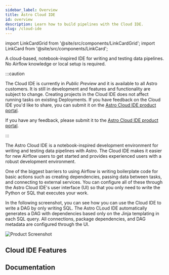 ```yaml
---
sidebar_label: Overview
title: Astro Cloud IDE
id: overview
description: Learn how to build pipelines with the Cloud IDE.
slug: /cloud-ide
---
```


import LinkCardGrid from '@site/src/components/LinkCardGrid';
import LinkCard from '@site/src/components/LinkCard';

<p class="DocItem__header-description">
  A cloud-based, notebook-inspired IDE for writing and testing data pipelines. No Airflow knowledge or local setup is required.
</p>

:::caution

<!-- id to make it easier to remove: cloud-ide-preview-banner -->

The Cloud IDE is currently in _Public Preview_ and it is available to all Astro customers. It is still in development and features and functionality are subject to change. Creating projects in the Cloud IDE does not affect running tasks on existing Deployments. If you have feedback on the Cloud IDE you'd like to share, you can submit it on the [Astro Cloud IDE product portal](https://portal.productboard.com/75k8qmuqjacnrrnef446fggj).

If you have any feedback, please submit it to the [Astro Cloud IDE product portal](https://portal.productboard.com/75k8qmuqjacnrrnef446fggj).

:::

The Astro Cloud IDE is a notebook-inspired development environment for writing and testing data pipelines with Astro. The Cloud IDE makes it easier for new Airflow users to get started and provides experienced users with a robust development environment.

One of the biggest barriers to using Airflow is writing boilerplate code for basic actions such as creating dependencies, passing data between tasks, and connecting to external services. You can configure all of these through the Astro Cloud IDE's user interface (UI) so that you only need to write the Python or SQL that executes your work.

In the following screenshot, you can see how you can use the Cloud IDE to write a DAG by only writing SQL. The Astro CLoud IDE automatically generates a DAG with dependencies based only on the Jinja templating in each SQL query. All connections, package dependencies, and DAG metadata are configured through the UI.

![Product Screenshot](/img/cloud-ide/pipeline-editor.png)

<!-- insert demo video -->

## Cloud IDE Features

<LinkCardGrid>
  <LinkCard
    label="Focus on task logic"
    description="Turn everyday Python and SQL into Airflow-ready DAG files that follow the latest best practices."
  />
  <LinkCard
    label="Handle data seamlessly"
    description="Pass data directly from one task to another using a notebook-style interface. No configuration required."
  />
  <LinkCard
    label="Move between SQL and Python"
    description="Use SQL tables as dataframes by referencing your upstream query name, and vice versa."
  />
  <LinkCard
    label="Auto-generate your DAG"
    description="Your dependency graph and DAG file are auto-generated based on data references in your SQL and Python code."
  />
  <LinkCard
    label="Source control your changes"
    description="Push your pipeline to a Git repository with a built-in Git integration."
  />
  <LinkCard
    label="Deploy directly to Astro"
    description="Using our out-of-the-box CI/CD, deploy your code to a production Deployment on Astro in a few clicks."
  />
</LinkCardGrid>

## Documentation


<LinkCardGrid>
  <LinkCard truncate label="Quickstart" description="Create data pipelines from scratch using the Astro Cloud IDE." href="/astro/cloud-ide/quickstart" />
  <LinkCard truncate label="Deploy a project" description="Push your changes from the Astro Cloud IDE directly to GitHub or a Deployment" href="/astro/cloud-ide/deploy-project" />
  <LinkCard truncate label="Security" description="Learn how the Astro Cloud IDE keeps your code and production Deployments secure." href="/astro/cloud-ide/reference/security" />
</LinkCardGrid>
